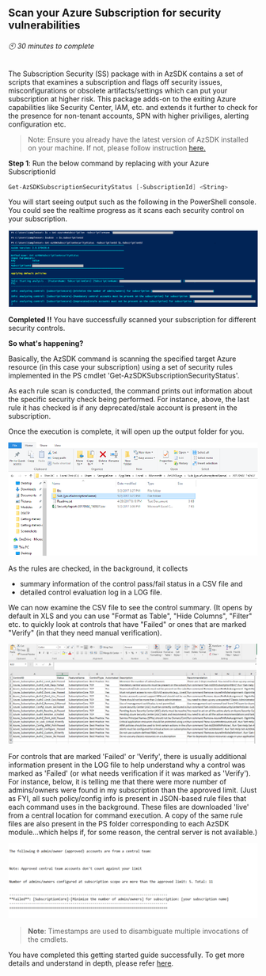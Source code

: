 ## Scan your Azure Subscription for security vulnerabilities
###### :clock10: 30 minutes to complete
The Subscription Security (SS) package with in AzSDK contains a set of scripts that examines a subscription and flags off security issues, misconfigurations or obsolete artifacts/settings which can put your subscription at higher risk.
This package adds-on to the exiting Azure capabilities like Security Center, IAM, etc. and extends it further to check for the presence for non-tenant accounts, SPN with higher priviliges, alerting configuration etc.

> Note: Ensure you already have the latest version of AzSDK installed on your machine. If not, please follow instruction [here.](../00a-Setup/Readme.md)

**Step 1**: Run the below command by replacing with your Azure SubscriptionId
```PowerShell  
Get-AzSDKSubscriptionSecurityStatus [-SubscriptionId] <String>
```  

You will start seeing output such as the following in the PowerShell console. You could see the realtime progress as it scans each security control on your subscription.

![00_AzSDK_Security_Status](../Images/00_AzSDK_Security_Status.png)  

**Completed !!** You have successfully scanned your subscription for different security controls.

**So what's happening?** 

Basically, the AzSDK command is scanning the specified target Azure resource (in this case your subscription) using a set of security rules implemented in the PS cmdlet 'Get-AzSDKSubscriptionSecurityStatus'. 

As each rule scan is conducted, the command prints out information about the specific security check being performed. For instance, above, the last rule it has checked is if any deprecated/stale account is present in the subscription.  

Once the execution is complete, it will open up the output folder for you. 

![00_AzSDK_Security_Status_OP_Folder](../Images/00_AzSDK_Security_Status_OP_Folder.png)   

As the rules are checked, in the background, it collects 
- summary information of the control pass/fail status in a CSV file and 
- detailed control evaluation log in a LOG file.   

We can now examine the CSV file to see the control summary. (It opens by default in XLS and you can use "Format as Table", "Hide Columns", "Filter" etc. to quickly look at controls that have "Failed" or ones that are marked "Verify" (in that they need manual verification).  

![00_AzSDK_Security_Status_OP_CSV](../Images/00_AzSDK_Security_Status_OP_CSV.PNG)  

For controls that are marked 'Failed' or 'Verify', there is usually additional information present in the LOG file to help understand why a control was marked as 'Failed' (or what needs verification if it was marked as 'Verify'). For instance, below, it is telling me that there were more number of admins/owners were found in my subscription than the approved limit. (Just as FYI, all such policy/config info is present in JSON-based rule files that each command uses in the background. These files are downloaded 'live' from a central location for command execution. A copy of the same rule files are also present in the PS folder corresponding to each AzSDK module…which helps if, for some reason, the central server is not available.)  

![00_AzSDK_Security_Status__OP_Log](../Images/00_AzSDK_Security_Status__OP_Log.png)  

> **Note**: Timestamps are used to disambiguate multiple invocations of the cmdlets.  
 
You have completed this getting started guide successfully. To get more details and understand in depth, please refer [here](../01-Subscription-Security-(SS)/Readme.md).
